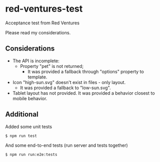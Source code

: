 # red-ventures-test
Acceptance test from Red Ventures

Please read my considerations.

## Considerations

- The API is incomplete:
    - Property "pet" is not returned;
        - It was provided a fallback through "options" property to template.
- Icon "high-sun.svg" doesn't exist in files - only layout.
    - It was provided a fallback to "low-sun.svg".
- Tablet layout has not provided. It was provided a behavior closest to mobile behavior.

## Additional

Added some unit tests

```
$ npm run test
```

And some end-to-end tests (run server and tests together)

```
$ npm run run:e2e:tests
```
